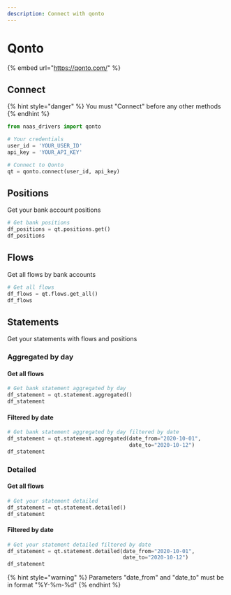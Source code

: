 ```yaml
---
description: Connect with qonto
---
```


# Qonto

{% embed url="https://qonto.com/" %}

## Connect

{% hint style="danger" %}
You must "Connect" before any other methods
{% endhint %}

```python
from naas_drivers import qonto

# Your credentials
user_id = 'YOUR_USER_ID'
api_key = 'YOUR_API_KEY'

# Connect to Qonto
qt = qonto.connect(user_id, api_key)
```

## Positions

Get your bank account positions

```python
# Get bank positions
df_positions = qt.positions.get()
df_positions
```

## Flows

Get all flows by bank accounts

```python
# Get all flows
df_flows = qt.flows.get_all()
df_flows
```

## Statements

Get your statements with flows and positions

### Aggregated by day

#### Get all flows

```python
# Get bank statement aggregated by day
df_statement = qt.statement.aggregated()
df_statement
```

#### Filtered by date

```python
# Get bank statement aggregated by day filtered by date
df_statement = qt.statement.aggregated(date_from="2020-10-01",
                                       date_to="2020-10-12")
df_statement
```

### Detailed

#### Get all flows

```python
# Get your statement detailed
df_statement = qt.statement.detailed()
df_statement
```

#### Filtered by date

```python
# Get your statement detailed filtered by date
df_statement = qt.statement.detailed(date_from="2020-10-01",
                                     date_to="2020-10-12")
df_statement
```

{% hint style="warning" %}
Parameters "date\_from" and "date\_to" must be in format "%Y-%m-%d"
{% endhint %}

